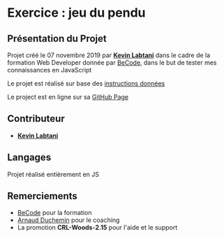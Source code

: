 # Exercice : jeu du pendu

## Présentation du Projet

Projet créé le 07 novembre 2019 par [**Kevin Labtani**](https://github.com/kevin-labtani) dans le cadre de la formation Web Developer donnée par [BeCode](https://www.becode.org/), dans le but de tester mes connaissances en JavaScript

Le projet est réalisé sur base des [instructions données](https://github.com/becodeorg/CRL-Woods-2.15/tree/master/Parcours/02-Colline/11-Javascript/3.pendu)

Le project est en ligne sur sa [GitHub Page](https://kevin-labtani.github.io/pendu/)

## Contributeur

- [**Kevin Labtani**](https://github.com/kevin-labtani)

## Langages

Projet réalisé entièrement en JS

## Remerciements

- [BeCode](https://www.becode.org/) pour la formation
- [Arnaud Duchemin](https://github.com/Cervant3s) pour le coaching
- La promotion **CRL-Woods-2.15** pour l'aide et le support
